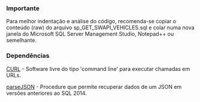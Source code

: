 ### Importante

Para melhor indentação e análise do código, recomenda-se copiar o conteúdo (raw) do arquivo sp_GET_SWAPI_VEHICLES.sql e colar numa nova janela do Microsoft SQL Server Management Studio, Notepad++ ou semelhante.

### Dependências

[CURL](https://curl.haxx.se/) - Software livre do tipo 'command line' para executar chamadas em URLs.

[parseJSON](https://github.com/khanhmai/Parse-JSON-String-by-SQL-script/blob/master/ParseJSON-FUNCTION.sql) - Procedure que permite recuperar dados de um JSON em versões anteriores ao SQL 2014.
